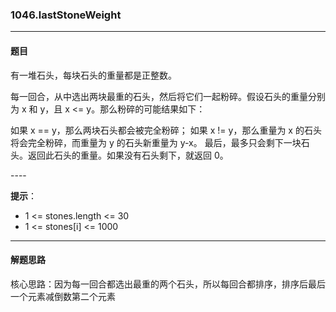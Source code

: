 ### 1046.lastStoneWeight

----
#### 题目
有一堆石头，每块石头的重量都是正整数。

每一回合，从中选出两块最重的石头，然后将它们一起粉碎。假设石头的重量分别为 x 和 y，且 x <= y。那么粉碎的可能结果如下：

如果 x == y，那么两块石头都会被完全粉碎；
如果 x != y，那么重量为 x 的石头将会完全粉碎，而重量为 y 的石头新重量为 y-x。
最后，最多只会剩下一块石头。返回此石头的重量。如果没有石头剩下，就返回 0。

---- 

**提示**：

- 1 <= stones.length <= 30
- 1 <= stones[i] <= 1000

----
#### 解题思路
核心思路：因为每一回合都选出最重的两个石头，所以每回合都排序，排序后最后一个元素减倒数第二个元素
